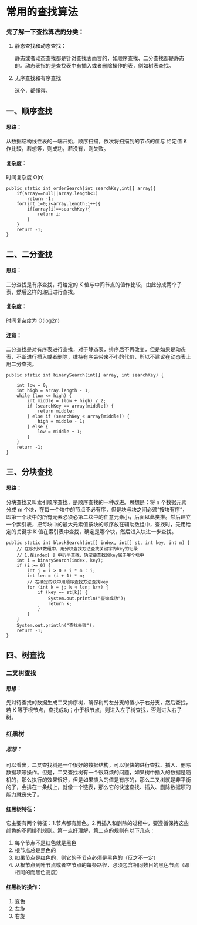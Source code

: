 # 常用的查找算法

### 先了解一下查找算法的分类：

1. 静态查找和动态查找：	

	静态或者动态查找都是针对查找表而言的，如顺序查找、二分查找都是静态的。动态表指的是查找表中有插入或者删除操作的表，例如树表查找。
	
2. 无序查找和有序查找

	这个，都懂得。
	
	
## 一、顺序查找

#### 思路：
从数据结构线性表的一端开始，顺序扫描，依次将扫描到的节点的值与 给定值 K 作比较，若想等，则成功，若没有，则失败。
#### 复杂度：
时间复杂度 O(n)


	public static int orderSearch(int searchKey,int[] array){  
	    if(array==null||array.length<1)  
	        return -1;  
	    for(int i=0;i<array.length;i++){  
	        if(array[i]==searchKey){  
	            return i;  
	        }  
	    }  
	    return -1;     
	}



## 二、二分查找

#### 思路：
二分查找是有序查找，将给定的 K 值与中间节点的值作比较，由此分成两个子表，然后这样的递归进行查找。
#### 复杂度：
时间复杂度为 O(log2n)
#### 注意：
二分查找是对有序表进行查找，对于静态表，排序后不再改变，但是如果是动态表，不断进行插入或者删除，维持有序会带来不小的代价，所以不建议在动态表上用二分查找。


	public static int binarySearch(int[] array, int searchKey) {  
  
	    int low = 0;  
	    int high = array.length - 1;  
	    while (low <= high) {  
	        int middle = (low + high) / 2;  
	        if (searchKey == array[middle]) {  
	            return middle;  
	        } else if (searchKey < array[middle]) {  
	            high = middle - 1;  
	        } else {  
	            low = middle + 1;  
	        }  
	    }  
	    return -1;  
	}



## 三、分块查找

#### 思路：
分块查找又叫索引顺序查找，是顺序查找的一种改进。思想是：将 n 个数据元素分成 m 个块，在每一个块中的节点不必有序，但是块与块之间必须”按块有序“，即第一个块中的所有元素必须必第二块中的任意元素小，后面以此类推。然后建立一个索引表，把每块中的最大元素值按块的顺序放在辅助数组中，查找时，先用给定的关键字 K 值在索引表中查找，确定是哪个块，然后进入块进一步查找。


	public static int blockSearch(int[] index, int[] st, int key, int m) {  
	    // 在序列st数组中，用分块查找方法查找关键字为key的记录  
	    // 1.在index[ ] 中折半查找，确定要查找的key属于哪个块中  
	    int i = binarySearch(index, key);  
	    if (i >= 0) {  
	        int j = i > 0 ? i * m : i;  
	        int len = (i + 1) * m;  
	        // 在确定的块中用顺序查找方法查找key  
	        for (int k = j; k < len; k++) {  
	            if (key == st[k]) {  
	                System.out.println("查询成功");  
	                return k;  
	            }  
	        }  
	    }  
	    System.out.println("查找失败");  
	    return -1;  
	}



## 四、树查找

### 二叉树查找

#### 思想：
先对待查找的数据生成二叉排序树，确保树的左分支的值小于右分支，然后查找，若 K 等于根节点，查找成功；小于根节点，则进入左子树查找，否则进入右子树。

### 红黑树

##### 思想：
可以看出，二叉查找树是一个很好的数据结构，可以很快的进行查找、插入、删除数据项等操作。但是，二叉查找树有一个很麻烦的问题，如果树中插入的数据是随机的，那么执行的效果很好，但是如果插入的值是有序的，那么二叉树就是非平衡的了，会排在一条线上，就像一个链表，那么它的快速查找、插入、删除数据项的能力就丧失了。

#### 红黑树特征：
它主要有两个特征：1.节点都有颜色。2.再插入和删除的过程中，要遵循保持这些颜色的不同排列规则。第一点好理解，第二点的规则有以下几点：

1.	每个节点不是红色就是黑色
2. 根节点总是黑色的
3. 如果节点是红色的，则它的子节点必须是黑色的（反之不一定）
4. 从根节点到叶节点或者空节点的每条路径，必须包含相同数目的黑色节点（即相同的而黑色高度）


#### 红黑树的操作：
1.	变色
2. 左旋
3. 右旋























